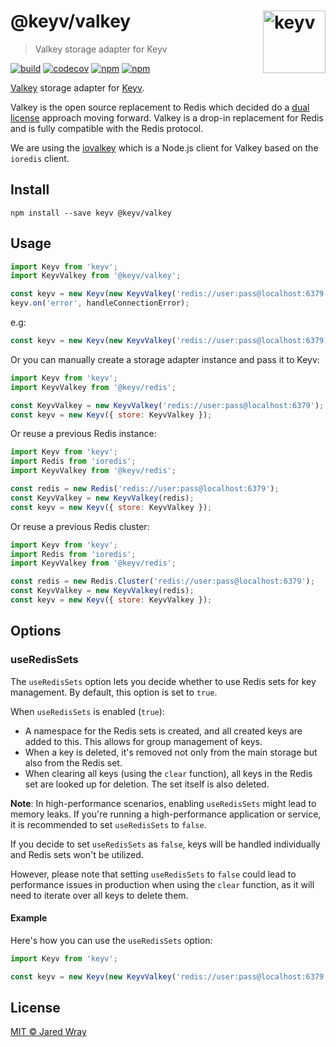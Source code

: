 # @keyv/valkey [<img width="100" align="right" src="https://jaredwray.com/images/keyv-symbol.svg" alt="keyv">](https://github.com/jaredwra/keyv)

> Valkey storage adapter for Keyv

[![build](https://github.com/jaredwray/keyv/actions/workflows/tests.yaml/badge.svg)](https://github.com/jaredwray/keyv/actions/workflows/tests.yaml)
[![codecov](https://codecov.io/gh/jaredwray/keyv/branch/main/graph/badge.svg?token=bRzR3RyOXZ)](https://codecov.io/gh/jaredwray/keyv)
[![npm](https://img.shields.io/npm/v/@keyv/valkey.svg)](https://www.npmjs.com/package/@keyv/valkey)
[![npm](https://img.shields.io/npm/dm/@keyv/valkey)](https://npmjs.com/package/@keyv/valkey)

[Valkey](https://valkey.io) storage adapter for [Keyv](https://github.com/jaredwray/keyv).

Valkey is the open source replacement to Redis which decided do a [dual license](https://redis.com/blog/redis-adopts-dual-source-available-licensing/) approach moving forward. Valkey is a drop-in replacement for Redis and is fully compatible with the Redis protocol.

We are using the [iovalkey](https://www.npmjs.com/package/iovalkey) which is a Node.js client for Valkey based on the `ioredis` client.

## Install

```shell
npm install --save keyv @keyv/valkey
```

## Usage

```js
import Keyv from 'keyv';
import KeyvValkey from '@keyv/valkey';

const keyv = new Keyv(new KeyvValkey('redis://user:pass@localhost:6379'));
keyv.on('error', handleConnectionError);
```

e.g:

```js
const keyv = new Keyv(new KeyvValkey('redis://user:pass@localhost:6379', { disable_resubscribing: true }));
```

Or you can manually create a storage adapter instance and pass it to Keyv:

```js
import Keyv from 'keyv';
import KeyvValkey from '@keyv/redis';

const KeyvValkey = new KeyvValkey('redis://user:pass@localhost:6379');
const keyv = new Keyv({ store: KeyvValkey });
```

Or reuse a previous Redis instance:

```js
import Keyv from 'keyv';
import Redis from 'ioredis';
import KeyvValkey from '@keyv/redis';

const redis = new Redis('redis://user:pass@localhost:6379');
const KeyvValkey = new KeyvValkey(redis);
const keyv = new Keyv({ store: KeyvValkey });
```

Or reuse a previous Redis cluster:

```js
import Keyv from 'keyv';
import Redis from 'ioredis';
import KeyvValkey from '@keyv/redis';

const redis = new Redis.Cluster('redis://user:pass@localhost:6379');
const KeyvValkey = new KeyvValkey(redis);
const keyv = new Keyv({ store: KeyvValkey });
```
## Options

### useRedisSets

The `useRedisSets` option lets you decide whether to use Redis sets for key management. By default, this option is set to `true`.

When `useRedisSets` is enabled (`true`):

- A namespace for the Redis sets is created, and all created keys are added to this. This allows for group management of keys.
- When a key is deleted, it's removed not only from the main storage but also from the Redis set.
- When clearing all keys (using the `clear` function), all keys in the Redis set are looked up for deletion. The set itself is also deleted.

**Note**: In high-performance scenarios, enabling `useRedisSets` might lead to memory leaks. If you're running a high-performance application or service, it is recommended to set `useRedisSets` to `false`.

If you decide to set `useRedisSets` as `false`, keys will be handled individually and Redis sets won't be utilized.

However, please note that setting `useRedisSets` to `false` could lead to performance issues in production when using the `clear` function, as it will need to iterate over all keys to delete them.

#### Example

Here's how you can use the `useRedisSets` option:

```js
import Keyv from 'keyv';

const keyv = new Keyv(new KeyvValkey('redis://user:pass@localhost:6379', { useRedisSets: false }));
```

## License

[MIT © Jared Wray](LISCENCE)
